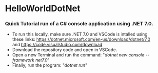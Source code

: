 # HelloWorldDotNet
### Quick Tutorial run of a C# console application using .NET 7.0. 
- To run this locally, make sure .NET 7.0 and VSCode is intalled using these links:  https://dotnet.microsoft.com/en-us/download/dotnet/7.0 and https://code.visualstudio.com/download
- Download the repository code and open in VSCode.
- Open a new Terminal and run the command: "_dotnet new console --framework net7.0_"
- Finally, run the program: "_dotnet run_"
